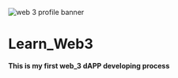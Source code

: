 ![web 3 profile banner]([https://photos.google.com/search/_tra_/photo/AF1QipOiBJrEcr5n5KuWQGaDJlLj_RzxqSctRcmG0TRy](https://photos.app.goo.gl/FDFi2ytBxKRW3pvx6))
# Learn_Web3
**This is my first web_3 dAPP developing process**
